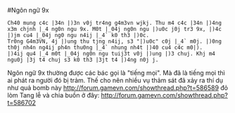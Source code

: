 #Ngôn ngữ 9x

```
Ch40 mung c4c |34n |)3n v0j tr4ng g4m3vn wjkj. Thu m4 c4c |34n |)4ng x3m chjnh |_4 ng0n ngu 9x. M0t |_04j ng0n ngu |)u0c j0j tr3 9x, |)4c |)jm cu4 |_04j ng0 ngu n4ij |_4` k0 th3 |)0c.
Tr0ng G4m3VN, 4j |)ung thu tjng n4ij, s3 "|)u0c" c0j |_4` m0j. |)0ng th0j nh4n ng4ij ph4n thu0ng |_4` nhung nh4t |)40 cu4 c4c m0|).
|)4ij qu4 |_4 m0t |_04j ng0n ngu tuij3t v0j |)ung |)3 chuj. Khj m4 ngu0j |3j t4 chuj s3 k0 th3 |3jt t4 |)4ng n0j j.
```

Ngôn ngữ 9x thường được các bác gọi là "tiếng mọi". Mà đã là tiếng mọi thì ai phát ra người đó bị trảm. Thế cho nên nhiều vụ thảm sát đã xảy ra thí dụ như quả bomb này
http://forum.gamevn.com/showthread.php?t=586589
đỏ lòm
Tang lễ và chia buồn ở đây: http://forum.gamevn.com/showthread.php?t=586702